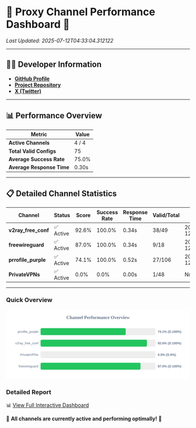 # 🌟 Proxy Channel Performance Dashboard 🌟

_Last Updated: 2025-07-12T04:33:04.312122_

---

## 👩‍💻 Developer Information

- **[GitHub Profile](https://github.com/4n0nymou3)**  
- **[Project Repository](https://github.com/4n0nymou3/multi-proxy-config-fetcher)**  
- **[X (Twitter)](https://x.com/4n0nymou3)**  

---

## 📊 Performance Overview

| Metric                | Value       |
|-----------------------|-------------|
| **Active Channels**   | 4 / 4       |
| **Total Valid Configs** | 75          |
| **Average Success Rate** | 75.0%      |
| **Average Response Time** | 0.30s       |

---

## 📋 Detailed Channel Statistics

| Channel          | Status     | Score  | Success Rate | Response Time | Valid/Total | Last Success               |
|------------------|------------|--------|--------------|---------------|-------------|----------------------------|
| **v2ray_free_conf**  | ✅ Active  | 92.6%  | 100.0% | 0.34s         | 38/49       | 2025-07-12T04:32:52.685966 |
| **freewireguard**  | ✅ Active  | 87.0%  | 100.0% | 0.34s         | 9/18       | 2025-07-12T04:33:04.310321 |
| **prrofile_purple**  | ✅ Active  | 74.1%  | 100.0% | 0.52s         | 27/106       | 2025-07-12T04:32:52.279946 |
| **PrivateVPNs**  | ✅ Active  | 0.0%  | 0.0% | 0.00s         | 1/48       | None |

---

### Quick Overview
<div align="center">
  <a href="https://raw.githubusercontent.com/nullluser/NullRepo/refs/heads/main/assets/channel_stats_chart.svg">
    <img src="https://raw.githubusercontent.com/nullluser/NullRepo/refs/heads/main/assets/channel_stats_chart.svg" alt="Source Performance Statistics" width="800">
  </a>
</div>

### Detailed Report
📊 [View Full Interactive Dashboard](https://htmlpreview.github.io/?https://github.com/nullluser/NullRepo/blob/main/assets/performance_report.html)

🎉 **All channels are currently active and performing optimally!** 🎉
